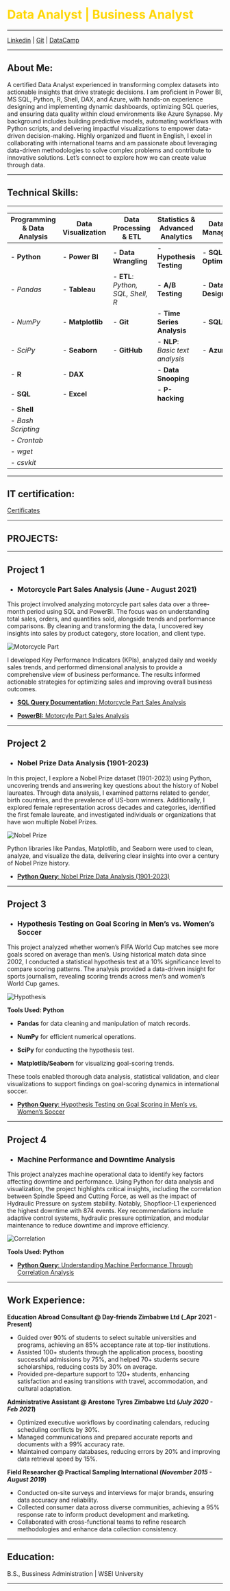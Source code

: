# <span style="color: #FFD700;"><strong> Data Analyst | Business Analyst </strong></span>
---

[Linkedin](https://linkedin.com/in/adewole-oyediran-6204a2263) | [Git](https://github.com/Bensha93) | [DataCamp](https://www.datacamp.com/portfolio/bensha2019)

---
## About Me:
A certified Data Analyst experienced in transforming complex datasets into actionable insights that drive strategic decisions. I am proficient in Power BI, MS SQL, Python, R, Shell, DAX, and Azure, with hands-on experience designing and implementing dynamic dashboards, optimizing SQL queries, and ensuring data quality within cloud environments like Azure Synapse. My background includes building predictive models, automating workflows with Python scripts, and delivering impactful visualizations to empower data-driven decision-making. Highly organized and fluent in English, I excel in collaborating with international teams and am passionate about leveraging data-driven methodologies to solve complex problems and contribute to innovative solutions. Let’s connect to explore how we can create value through data.

---

## Technical Skills:
---

| **Programming & Data Analysis**      | **Data Visualization**               | **Data Processing & ETL**                | **Statistics & Advanced Analytics**       | **Database Management**               |
|--------------------------------------|--------------------------------------|-------------------------------------------|--------------------------------------------|---------------------------------------|
| - **Python**                         | - **Power BI**                       | - **Data Wrangling**                      | - **Hypothesis Testing**                   | - **SQL Optimization**                |
|    - *Pandas*                        |    - **Tableau**                     |    - **ETL**: *Python, SQL, Shell, R*     | - **A/B Testing**                         | - **Database Design**                 |
|    - *NumPy*                         |    - **Matplotlib**                  |    - **Git**                              | - **Time Series Analysis**                | - **SQLite**                          |
|    - *SciPy*                         |    - **Seaborn**                     |    - **GitHub**                           | - **NLP**: *Basic text analysis*          | - **Azure**                           |
| - **R**                              |    - **DAX**                         |                                           | - **Data Snooping**                       |                                       |
| - **SQL**                            | - **Excel**                          |                                           | - **P-hacking**                           |                                       |
| - **Shell**                          |                                      |                                           |                                            |                                       |
|    - *Bash Scripting*                |                                      |                                           |                                            |                                       |
|    - *Crontab*                       |                                      |                                           |                                            |                                       |
|    - *wget*                          |                                      |                                           |                                            |                                       |
|    - *csvkit*                        |                                      |                                           |                                            |                                       |


---
## IT certification:

[Certificates](https://www.linkedin.com/in/adewole-oyediran-6204a2263/details/certifications/)

---

## PROJECTS:
---

## Project 1

- ### Motorcycle Part Sales Analysis (June - August 2021)

This project involved analyzing motorcycle part sales data over a three-month period using SQL and PowerBI. The focus was on understanding total sales, orders, and quantities sold, alongside trends and performance comparisons. By cleaning and transforming the data, I uncovered key insights into sales by product category, store location, and client type.

 ![Motorcycle Part](assest/PowerBI_pro.jpg)

 
I developed Key Performance Indicators (KPIs), analyzed daily and weekly sales trends, and performed dimensional analysis to provide a comprehensive view of business performance. The results informed actionable strategies for optimizing sales and improving overall business outcomes.

- [**SQL Query Documentation:** Motorcycle Part Sales Analysis](https://github.com/Bensha93/portfolio/blob/main/SQL%20Query%20Documentation_%20Motorcycle%20_Part%20Sales%20Analysis.pdf)

- [**PowerBI:** Motorcyle Part Sales Analysis](https://github.com/Bensha93/portfolio/blob/main/Motorcycle_Part_Sales_PowerBI.pbix)



---

  

## Project 2
- ### Nobel Prize Data Analysis (1901-2023)

In this project, I explore a Nobel Prize dataset (1901-2023) using Python, uncovering trends and answering key questions about the history of Nobel laureates. Through data analysis, I examined patterns related to gender, birth countries, and the prevalence of US-born winners. Additionally, I explored female representation across decades and categories, identified the first female laureate, and investigated individuals or organizations that have won multiple Nobel Prizes.

![Nobel Prize](assest/python-line.png)

Python libraries like Pandas, Matplotlib, and Seaborn were used to clean, analyze, and visualize the data, delivering clear insights into over a century of Nobel Prize history.

- [**Python Query**: Nobel Prize Data Analysis (1901-2023)](https://colab.research.google.com/drive/1ozfvYIuKwlSgOk17p67s0dVEzfj8N2XZ?usp=sharing)


---


## Project 3
- ### Hypothesis Testing on Goal Scoring in Men’s vs. Women’s Soccer

This project analyzed whether women’s FIFA World Cup matches see more goals scored on average than men’s. Using historical match data since 2002, I conducted a statistical hypothesis test at a 10% significance level to compare scoring patterns. The analysis provided a data-driven insight for sports journalism, revealing scoring trends across men’s and women’s World Cup games.

![Hypothesis](assest/soccer-pitch.jpg)

**Tools Used: Python**

- **Pandas** for data cleaning and manipulation of match records.

- **NumPy** for efficient numerical operations.

- **SciPy** for conducting the hypothesis test.

- **Matplotlib/Seaborn** for visualizing goal-scoring trends.

These tools enabled thorough data analysis, statistical validation, and clear visualizations to support findings on goal-scoring dynamics in international soccer.

- [**Python Query**: Hypothesis Testing on Goal Scoring in Men’s vs. Women’s Soccer](https://www.datacamp.com/datalab/w/2234230b-604e-469d-8580-f1687793ab99/edit)

--- 


## Project 4
- ### Machine Performance and Downtime Analysis

This project analyzes machine operational data to identify key factors affecting downtime and performance. Using Python for data analysis and visualization, the project highlights critical insights, including the correlation between Spindle Speed and Cutting Force, as well as the impact of Hydraulic Pressure on system stability. Notably, Shopfloor-L1 experienced the highest downtime with 874 events. Key recommendations include adaptive control systems, hydraulic pressure optimization, and modular maintenance to reduce downtime and improve efficiency.

![Correlation](assest/CCCCC.png)

**Tools Used: Python**

- [**Python Query**: Understanding Machine Performance Through Correlation Analysis](https://www.datacamp.com/datalab/w/8d210188-48d1-4fb5-aca9-adc6c43c7830#-the-data)

--- 

## Work Experience:
**Education Abroad Consultant @ Day-friends Zimbabwe Ltd (_Apr 2021 - Present)**
- Guided over 90% of students to select suitable universities and programs, achieving an 85% acceptance rate at top-tier institutions.  
- Assisted 100+ students through the application process, boosting successful admissions by 75%, and helped 70+ students secure scholarships, reducing costs by 30% on average.  
- Provided pre-departure support to 120+ students, enhancing satisfaction and easing transitions with travel, accommodation, and cultural adaptation.

**Administrative Assistant @ Arestone Tyres Zimbabwe Ltd (_July 2020 - Feb 2021_)**
- Optimized executive workflows by coordinating calendars, reducing scheduling conflicts by 30%.  
- Managed communications and prepared accurate reports and documents with a 99% accuracy rate.  
- Maintained company databases, reducing errors by 20% and improving data retrieval speed by 15%.  

**Field Researcher @ Practical Sampling International (_November 2015 - August 2019_)**
- Conducted on-site surveys and interviews for major brands, ensuring data accuracy and reliability.  
- Collected consumer data across diverse communities, achieving a 95% response rate to inform product development and marketing.  
- Collaborated with cross-functional teams to refine research methodologies and enhance data collection consistency.  

---

## Education:

B.S., Bussiness Administration | WSEI University

---
